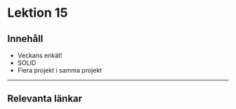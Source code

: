 # Lektion 15

## Innehåll

* Veckans enkät!
* SOLID
* Flera projekt i samma projekt

---

## Relevanta länkar
